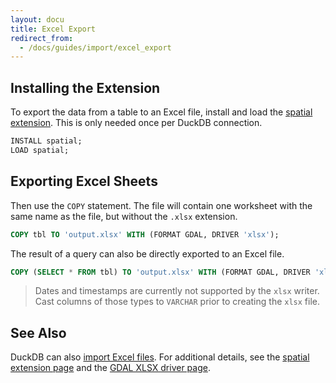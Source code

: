```yaml
---
layout: docu
title: Excel Export
redirect_from:
  - /docs/guides/import/excel_export
---
```


## Installing the Extension

To export the data from a table to an Excel file, install and load the [spatial extension](../../extensions/spatial).
This is only needed once per DuckDB connection.

```sql
INSTALL spatial;
LOAD spatial;
```

## Exporting Excel Sheets

Then use the `COPY` statement. The file will contain one worksheet with the same name as the file, but without the `.xlsx` extension.

```sql
COPY tbl TO 'output.xlsx' WITH (FORMAT GDAL, DRIVER 'xlsx');
```

The result of a query can also be directly exported to an Excel file.

```sql
COPY (SELECT * FROM tbl) TO 'output.xlsx' WITH (FORMAT GDAL, DRIVER 'xlsx');
```

> Dates and timestamps are currently not supported by the `xlsx` writer.
> Cast columns of those types to `VARCHAR` prior to creating the `xlsx` file.

## See Also

DuckDB can also [import Excel files](excel_import).
For additional details, see the [spatial extension page](../../extensions/spatial) and the [GDAL XLSX driver page](https://gdal.org/drivers/vector/xlsx.html).
